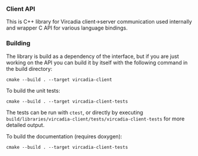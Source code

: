 ### Client API

This is C++ library for Vircadia client->server communication used internally and wrapper C API for various language bindings.

### Building

The library is build as a dependency of the interface, but if you are just working on the API you can build it by itself with the following command in the build directory:
```
cmake --build . --target vircadia-client
```


To build the unit tests:
```
cmake --build . --target vircadia-client-tests
```
The tests can be run with `ctest`, or directly by executing `build/libraries/vircadia-client/tests/vircadia-client-tests` for more detailed output.


To build the documentation (requires doxygen):
```
cmake --build . --target vircadia-client-tests
```
